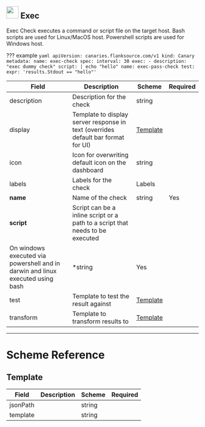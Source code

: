 ## <img src='https://raw.githubusercontent.com/flanksource/flanksource-ui/main/src/icons/exec.svg' style='height: 32px'/> Exec

Exec Check executes a command or script file on the target host.
Bash scripts are used for Linux/MacOS host. Powershell scripts are used for Windows host.

??? example
     ```yaml
     apiVersion: canaries.flanksource.com/v1
     kind: Canary
     metadata:
       name: exec-check
     spec:
       interval: 30
       exec:
        - description: "exec dummy check"
          script: |
            echo "hello"
          name: exec-pass-check
          test:
            expr: 'results.Stdout == "hello"'
     ```

| Field | Description | Scheme | Required |
| ----- | ----------- | ------ | -------- |
| description | Description for the check | string |  |
| display | Template to display server response in text (overrides default bar format for UI) | [Template](#template) |  |
| icon | Icon for overwriting default icon on the dashboard | string |  |
| labels | Labels for the check | Labels |  |
| **name** | Name of the check | string | Yes |
| **script** | Script can be a inline script or a path to a script that needs to be executed
On windows executed via powershell and in darwin and linux executed using bash | *string | Yes |
| test | Template to test the result against | [Template](#template) |  |
| transform | Template to transform results to | [Template](#template) |  |

---
# Scheme Reference
## Template



| Field | Description | Scheme | Required |
| ----- | ----------- | ------ | -------- |
| jsonPath |  | string |  |
| template |  | string |  |
